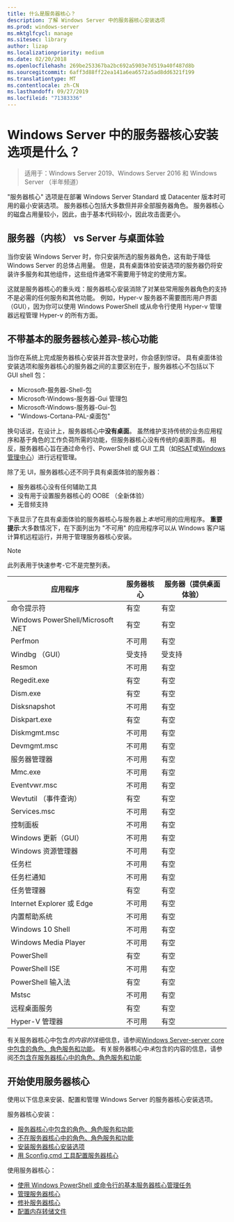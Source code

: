 ```yaml
---
title: 什么是服务器核心？
description: 了解 Windows Server 中的服务器核心安装选项
ms.prod: windows-server
ms.mktglfcycl: manage
ms.sitesec: library
author: lizap
ms.localizationpriority: medium
ms.date: 02/20/2018
ms.openlocfilehash: 269be253367ba2bc692a5903e7d519a40f487d8b
ms.sourcegitcommit: 6aff3d88ff22ea141a6ea6572a5ad8dd6321f199
ms.translationtype: MT
ms.contentlocale: zh-CN
ms.lasthandoff: 09/27/2019
ms.locfileid: "71383336"
---
```

# <a name="what-is-the-server-core-installation-option-in-windows-server"></a>Windows Server 中的服务器核心安装选项是什么？

> 适用于：Windows Server 2019、Windows Server 2016 和 Windows Server （半年频道）

"服务器核心" 选项是在部署 Windows Server Standard 或 Datacenter 版本时可用的最小安装选项。 服务器核心包括大多数但并非全部服务器角色。 服务器核心的磁盘占用量较小，因此，由于基本代码较小，因此攻击面更小。 

## <a name="server-core-vs-server-with-desktop-experience"></a>服务器（内核） vs Server 与桌面体验 
当你安装 Windows Server 时，你只安装所选的服务器角色，这有助于降低 Windows Server 的总体占用量。 但是，具有桌面体验安装选项的服务器仍将安装许多服务和其他组件，这些组件通常不需要用于特定的使用方案。 

这就是服务器核心的重头戏：服务器核心安装消除了对某些常用服务器角色的支持不是必需的任何服务和其他功能。 例如，Hyper-v 服务器不需要图形用户界面（GUI），因为你可以使用 Windows PowerShell 或从命令行使用 Hyper-v 管理器远程管理 Hyper-v 的所有方面。 

## <a name="the-server-core-difference---core-capabilities-without-the-frills"></a>不带基本的服务器核心差异-核心功能
当你在系统上完成服务器核心安装并首次登录时，你会感到惊讶。 具有桌面体验安装选项和服务器核心的服务器之间的主要区别在于，服务器核心不包括以下 GUI shell 包：

- Microsoft-服务器-Shell-包
- Microsoft-Windows-服务器-Gui 管理包
- Microsoft-Windows-服务器-Gui-包
- "Windows-Cortana-PAL-桌面包"

换句话说，在设计上，服务器核心中**没有桌面**。 虽然维护支持传统的业务应用程序和基于角色的工作负荷所需的功能，但服务器核心没有传统的桌面界面。 相反，服务器核心旨在通过命令行、PowerShell 或 GUI 工具（如[RSAT](../../remote/remote-server-administration-tools.md)或[Windows 管理中心](../../manage/windows-admin-center/overview.md)）进行远程管理。

除了无 UI，服务器核心还不同于具有桌面体验的服务器：

- 服务器核心没有任何辅助工具
- 没有用于设置服务器核心的 OOBE （全新体验）
- 无音频支持

下表显示了在具有桌面体验的服务器核心与服务器上*本地*可用的应用程序。 **重要提示**:大多数情况下，在下面列出为 "不可用" 的应用程序可以从 Windows 客户端计算机远程运行，并用于管理服务器核心安装。

> [!NOTE]
> 此列表用于快速参考-它不是完整列表。


| 应用程序                     | 服务器核心     | 服务器（提供桌面体验） |
|------------------------------------|-----------------|--------------------------------|
| 命令提示符                     | 有空       | 有空                      |
| Windows PowerShell/Microsoft .NET | 有空       | 有空                      |
| Perfmon                        | 不可用  | 有空                      |
| Windbg （GUI）                         | 受支持       | 受支持                      |
| Resmon                         | 不可用   | 有空                      |
| Regedit.exe                            | 有空       | 有空                      |
| Dism.exe                         | 有空       | 有空                      |
| Disksnapshot                   | 不可用   | 有空                      |
| Diskpart.exe                       | 有空       | 有空                      |
| Diskmgmt.msc                       | 不可用   | 有空                      |
| Devmgmt.msc                        | 不可用   | 有空                      |
| 服务器管理器                     | 不可用  | 有空                      |
| Mmc.exe                            | 不可用   | 有空                      |
| Eventvwr.msc                           | 不可用  | 有空                      |
| Wevtutil （事件查询）           | 有空       | 有空                      |
| Services.msc                       | 不可用   | 有空                      |
| 控制面板                      | 不可用   | 有空                      |
| Windows 更新（GUI）                 | 不可用 | 有空                      |
| Windows 资源管理器                   | 不可用   | 有空                      |
| 任务栏                            | 不可用   | 有空                      |
| 任务栏通知              | 不可用   | 有空                      |
| 任务管理器                            | 有空       | 有空                      |
| Internet Explorer 或 Edge          | 不可用   | 有空                      |
| 内置帮助系统               | 不可用   | 有空                      |
| Windows 10 Shell                   | 不可用   | 有空                      |
| Windows Media Player               | 不可用   | 有空                      |
| PowerShell                         | 有空       | 有空                      |
| PowerShell ISE                     | 不可用   | 有空                      |
| PowerShell 输入法                     | 有空       | 有空                      |
| Mstsc                          | 不可用   | 有空                      |
| 远程桌面服务            | 有空       | 有空                      |
| Hyper-V 管理器                    | 不可用  | 有空                      |


有关服务器核心中包含*的内容的*详细信息，请参阅[Windows Server-server core 中包含的角色、角色服务和功能](server-core-roles-and-services.md)。 有关服务器核心中*未*包含的内容的信息，请参阅[不包含在服务器核心中的角色、角色服务和功能](server-core-removed-roles.md)

## <a name="get-started-using-server-core"></a>开始使用服务器核心
使用以下信息来安装、配置和管理 Windows Server 的服务器核心安装选项。

服务器核心安装： 
- [服务器核心中包含的角色、角色服务和功能](server-core-roles-and-services.md)
- [不在服务器核心中的角色、角色服务和功能](server-core-removed-roles.md)
- [安装服务器核心安装选项](../../get-started/getting-started-with-server-core.md)
- [用 Sconfig.cmd 工具配置服务器核心](../../get-started/sconfig-on-ws2016.md)

使用服务器核心：
- [使用 Windows PowerShell 或命令行的基本服务器核心管理任务](server-core-administer.md)
- [管理服务器核心](server-core-manage.md)
- [修补服务器核心](server-core-servicing.md)
- [配置内存转储文件](server-core-memory-dump.md)